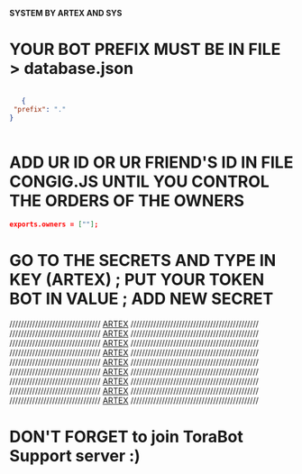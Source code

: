 **SYSTEM BY ARTEX AND SYS**


# YOUR BOT PREFIX MUST BE IN FILE > database.json
```json
 
   {
 "prefix": "."
}
   
```

# ADD UR ID OR UR FRIEND'S ID IN FILE CONGIG.JS UNTIL YOU CONTROL THE ORDERS OF THE OWNERS

```json
exports.owners = [""];
```

  
# GO TO THE SECRETS AND TYPE IN KEY (ARTEX) ; PUT YOUR TOKEN BOT IN VALUE ; ADD NEW SECRET
//////////////////////////////// [ARTEX](https://discord.gg/2KehbsZevH) /////////////////////////////////////////////
//////////////////////////////// [ARTEX](https://discord.gg/2KehbsZevH) /////////////////////////////////////////////
//////////////////////////////// [ARTEX](https://discord.gg/2KehbsZevH) /////////////////////////////////////////////
//////////////////////////////// [ARTEX](https://discord.gg/2KehbsZevH) /////////////////////////////////////////////
//////////////////////////////// [ARTEX](https://discord.gg/2KehbsZevH) /////////////////////////////////////////////
//////////////////////////////// [ARTEX](https://discord.gg/2KehbsZevH) /////////////////////////////////////////////
//////////////////////////////// [ARTEX](https://discord.gg/2KehbsZevH) /////////////////////////////////////////////
//////////////////////////////// [ARTEX](https://discord.gg/2KehbsZevH) /////////////////////////////////////////////
//////////////////////////////// [ARTEX](https://discord.gg/2KehbsZevH) /////////////////////////////////////////////

# DON'T FORGET to join ToraBot Support server :)
